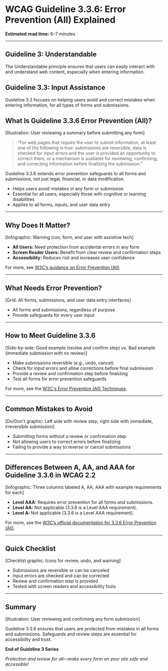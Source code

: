 <!--
title: WCAG Guideline 3.3.6: Error Prevention (All) Explained
series: Making the Web Accessible for All
description: A practical guide to WCAG Guideline 3.3.6 (Error Prevention: All)—what it means, why it matters, and how to help users avoid mistakes in all types of forms and submissions.
keywords: wcag 3.3.6, error prevention, accessibility, web standards, user experience, form validation
image: wcag-3-3-6-error-prevention-all.png
imageAlt: Illustration of a user reviewing a summary before submitting any form
-->

# **WCAG Guideline 3.3.6: Error Prevention (All) Explained**

**Estimated read time:** 6–7 minutes

---

## **Guideline 3: Understandable**

The Understandable principle ensures that users can easily interact with and understand web content, especially when entering information.

## **Guideline 3.3: Input Assistance**

Guideline 3.3 focuses on helping users avoid and correct mistakes when entering information, for all types of forms and submissions.

## **What Is Guideline 3.3.6 Error Prevention (All)?**

[Illustration: User reviewing a summary before submitting any form]

> "For web pages that require the user to submit information, at least one of the following is true: submissions are reversible, data is checked for input errors and the user is provided an opportunity to correct them, or a mechanism is available for reviewing, confirming, and correcting information before finalizing the submission."

Guideline 3.3.6 extends error prevention safeguards to all forms and submissions, not just legal, financial, or data modification.

- Helps users avoid mistakes in any form or submission
- Essential for all users, especially those with cognitive or learning disabilities
- Applies to all forms, inputs, and user data entry

---

## **Why Does It Matter?**

[Infographic: Warning icon, form, and user with assistive tech]

- **All Users:** Need protection from accidental errors in any form
- **Screen Reader Users:** Benefit from clear review and confirmation steps
- **Accessibility:** Reduces risk and increases user confidence

For more, see [W3C’s guidance on Error Prevention (All)](https://www.w3.org/WAI/WCAG22/Understanding/error-prevention-all.html).

---

## **What Needs Error Prevention?**

[Grid: All forms, submissions, and user data entry interfaces]

- All forms and submissions, regardless of purpose
- Provide safeguards for every user input

---

## **How to Meet Guideline 3.3.6**

[Side-by-side: Good example (review and confirm step) vs. Bad example (immediate submission with no review)]

- Make submissions reversible (e.g., undo, cancel)
- Check for input errors and allow corrections before final submission
- Provide a review and confirmation step before finalizing
- Test all forms for error prevention safeguards

For more, see the [W3C's Error Prevention (All) Techniques](https://www.w3.org/WAI/WCAG22/Techniques/general/G98).

---

## **Common Mistakes to Avoid**

[Do/Don't graphic: Left side with review step, right side with immediate, irreversible submission]

- Submitting forms without a review or confirmation step
- Not allowing users to correct errors before finalizing
- Failing to provide a way to reverse or cancel submissions

---

## **Differences Between A, AA, and AAA for Guideline 3.3.6 in WCAG 2.2**

[Infographic: Three columns labeled A, AA, AAA with example requirements for each]

- **Level AAA:** Requires error prevention for all forms and submissions.
- **Level AA:** Not applicable (3.3.6 is a Level AAA requirement).
- **Level A:** Not applicable (3.3.6 is a Level AAA requirement).

For more, see the [W3C’s official documentation for 3.3.6 Error Prevention (All)](https://www.w3.org/WAI/WCAG22/Understanding/error-prevention-all.html).

---

## **Quick Checklist**

[Checklist graphic: Icons for review, undo, and warning]

- Submissions are reversible or can be canceled
- Input errors are checked and can be corrected
- Review and confirmation step is provided
- Tested with screen readers and accessibility tools

---

## **Summary**

[Illustration: User reviewing and confirming any form submission]

Guideline 3.3.6 ensures that users are protected from mistakes in all forms and submissions. Safeguards and review steps are essential for accessibility and trust.

**End of Guideline 3 Series**

*Protection and review for all—make every form on your site safe and accessible!*
